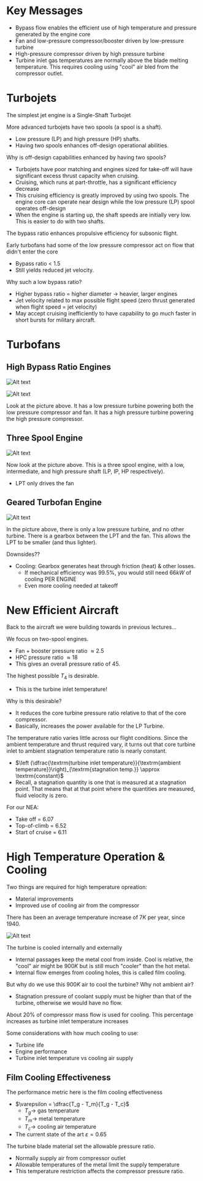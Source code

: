 # Key Messages

- Bypass flow enables the efficient use of high temperature and pressure generated by the engine core
- Fan and low-pressure compressor/booster driven by low-pressure turbine
- High-pressure compressor driven by high pressure turbine
- Turbine inlet gas temperatures are normally above the blade melting temperature. This requires cooling using "cool" air bled from the compressor outlet.

# Turbojets

The simplest jet engine is a Single-Shaft Turbojet

More advanced turbojets have two spools (a spool is a shaft).
- Low pressure (LP) and high pressure (HP) shafts.
- Having two spools enhances off-design operational abilities.

Why is off-design capabilities enhanced by having two spools?
- Turbojets have poor matching and engines sized for take-off will have significant excess thrust capacity when cruising.
- Cruising, which runs at part-throttle, has a significant efficiency decrease
- This cruising efficiency is greatly improved by using two spools. The engine core can operate near design while the low pressure (LP) spool operates off-design
- When the engine is starting up, the shaft speeds are initially very low. This is easier to do with two shafts.

The bypass ratio enhances propulsive efficiency for subsonic flight.

Early turbofans had some of the low pressure compressor act on flow that didn't enter the core
- Bypass ratio < 1.5
- Still yields reduced jet velocity.

Why such a low bypass ratio?
- Higher bypass ratio = higher diameter $\rightarrow$ heavier, larger engines
- Jet velocity related to max possible flight speed (zero thrust generated when flight speed = jet velocity)
- May accept cruising inefficiently to have capability to go much faster in short bursts for military aircraft.

# Turbofans

## High Bypass Ratio Engines

![Alt text](image-8.png)

![Alt text](image-9.png)

Look at the picture above. It has a low pressure turbine powering both the low pressure compressor and fan. It has a high pressure turbine powering the high pressure compressor.

## Three Spool Engine

![Alt text](image-10.png)

Now look at the picture above. This is a three spool engine, with a low, intermediate, and high pressure shaft (LP, IP, HP respectively).
- LPT only drives the fan

## Geared Turbofan Engine

![Alt text](image-11.png)

In the picture above, there is only a low pressure turbine, and no other turbine. There is a gearbox between the LPT and the fan. This allows the LPT to be smaller (and thus lighter).

Downsides??
- Cooling: Gearbox generates heat through friction (heat) & other losses.
  - If mechanical efficiency was $99.5\%$, you would still need $66kW$ of cooling PER ENGINE
  - Even more cooling needed at takeoff

# New Efficient Aircraft

Back to the aircraft we were building towards in previous lectures...

We focus on two-spool engines.
- Fan + booster pressure ratio $\approx 2.5$
- HPC pressure ratio $\approx 18$
- This gives an overall pressure ratio of 45.

The highest possible $T_4$ is desirable.
- This is the turbine inlet temperature!

Why is this desirable?
- It reduces the core turbine pressure ratio relative to that of the core compressor.
- Basically, increases the power available for the LP Turbine.

The temperature ratio varies little across our flight conditions. Since the ambient temperature and thrust required vary, it turns out that core turbine inlet to ambient stagnation temperature ratio is nearly constant.
- $\left (\dfrac{\textrm{turbine inlet temperature}}{\textrm{ambient temperature}}\right)_{\textrm{stagnation temp.}} \approx \textrm{constant}$
- Recall, a stagnation quantity is one that is measured at a stagnation point. That means that at that point where the quantities are measured, fluid velocity is zero.

For our NEA:
- Take off = 6.07
- Top-of-climb = 6.52
- Start of cruise = 6.11

# High Temperature Operation & Cooling

Two things are required for high temperature opreation:
- Material improvements
- Improved use of cooling air from the compressor

There has been an average temperature increase of $7K$ per year, since 1940.

![Alt text](image-12.png)

The turbine is cooled internally and externally
- Internal passages keep the metal cool from inside. Cool is relative, the "cool" air might be $900K$ but is still much "cooler" than the hot metal.
- Internal flow emerges from cooling holes, this is called film cooling.

But why do we use this $900K$ air to cool the turbine? Why not ambient air?
- Stagnation pressure of coolant supply must be higher than that of the turbine, otherwise we would have no flow.

About $20\%$ of compressor mass flow is used for cooling. This percentage increases as turbine inlet temperature increases

Some considerations with how much cooling to use:
- Turbine life
- Engine performance
- Turbine inlet temperature vs cooling air supply


## Film Cooling Effectiveness

The performance metric here is the film cooling effectiveness
- $\varepsilon = \dfrac{T_g - T_m}{T_g - T_c}$
  - $T_g \rightarrow$ gas temperature
  - $T_m \rightarrow$ metal temperature
  - $T_c \rightarrow$ cooling air temperature
- The current state of the art $\varepsilon = 0.65$

The turbine blade material set the allowable pressure ratio.
- Normally supply air from compressor outlet
- Allowable temperatures of the metal limit the supply temperature
- This temperature restriction affects the compressor pressure ratio.